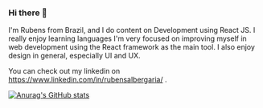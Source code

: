 ### Hi there 👋

I'm Rubens from Brazil, and I do content on Development using React JS. I really enjoy learning languages I'm very focused on improving myself in web development using the React framework as the main tool. I also enjoy design in general, especially UI and UX. 

You can check out my linkedin on https://www.linkedin.com/in/rubensalbergaria/ .

[![Anurag's GitHub stats](https://github-readme-stats.vercel.app/api?username=rubensalbergaria)](https://github.com/anuraghazra/github-readme-stats)

